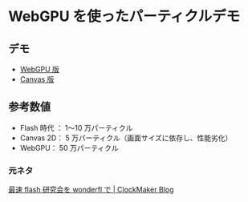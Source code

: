 # WebGPU を使ったパーティクルデモ

## デモ

- [WebGPU 版](https://ics-creative.github.io/250627_webgpu_particles/webgpu.html)
- [Canvas 版](https://ics-creative.github.io/250627_webgpu_particles/canvas.html)

## 参考数値

- Flash 時代 ： 1〜10 万パーティクル
- Canvas 2D： 5 万パーティクル（画面サイズに依存し、性能劣化）
- WebGPU： 50 万パーティクル

### 元ネタ

[最速 flash 研究会を wonderfl で \| ClockMaker Blog](https://clockmaker.jp/blog/2009/04/particle/)
